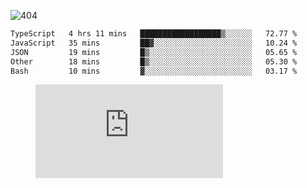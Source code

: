 ![404](https://user-images.githubusercontent.com/378023/89412096-6f759d80-d761-11ea-8c57-84b30ef3f2b1.png)

<!--START_SECTION:waka-->

```txt
TypeScript   4 hrs 11 mins   ██████████████████▒░░░░░░   72.77 %
JavaScript   35 mins         ██▓░░░░░░░░░░░░░░░░░░░░░░   10.24 %
JSON         19 mins         █▒░░░░░░░░░░░░░░░░░░░░░░░   05.65 %
Other        18 mins         █▒░░░░░░░░░░░░░░░░░░░░░░░   05.30 %
Bash         10 mins         ▓░░░░░░░░░░░░░░░░░░░░░░░░   03.17 %
```

<!--END_SECTION:waka-->
<figure><embed src="https://wakatime.com/share/@018b853e-267a-435d-a858-33e2b098b9d7/f3c3aa68-553a-4373-a9f9-2d456f62f780.svg"></embed></figure>
